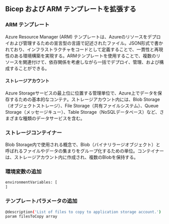 ## Bicep および  ARM テンプレートを拡張する


### ARM テンプレート
Azure Resource Manager (ARM) テンプレートは、Azureのリソースをデプロイおよび管理するための宣言型の言語で記述されたファイル。JSON形式で書かれており、インフラストラクチャをコードとして定義することで、一貫性と再現性のある環境構築を実現する。ARMテンプレートを使用することで、複数のリソースを関連付けて、依存関係を考慮しながら一括でデプロイ、管理、および構成することができる。


#### ストレージアカウント
Azure Storageサービスの最上位に位置する管理単位で、Azure上でデータを保存するための基本的なコンテナ。ストレージアカウント内には、Blob Storage（オブジェクトストレージ）、File Storage（共有ファイルシステム）、Queue Storage（メッセージキュー）、Table Storage（NoSQLデータベース）など、さまざまな種類のデータサービスを含む。

### ストレージコンテイナー
Blob Storage内で使用される概念で、Blob（バイナリラージオブジェクト）と呼ばれるファイルやデータの集まりをグループ化するための単位。コンテイナーは、ストレージアカウント内に作成され、複数のBlobを保持する。



 ### 環境変数の追加
 ```sh
environmentVariables: [
]
```

### テンプレートパラメータの追加
```sh
@description('List of files to copy to application storage account.')
param filesToCopy array
```

